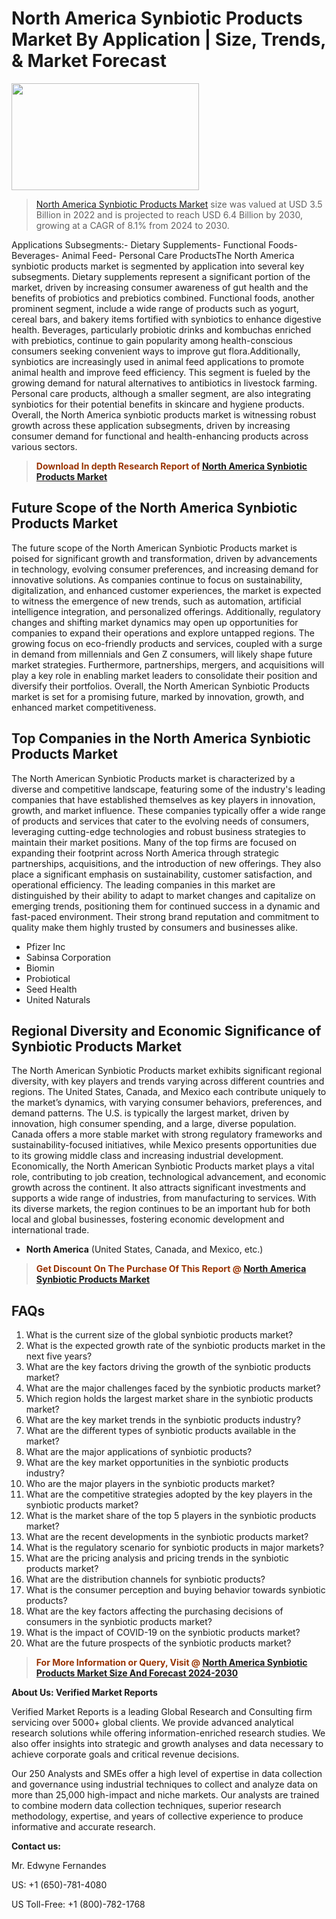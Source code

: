 <p><h1>North America Synbiotic Products Market By Application | Size, Trends, & Market Forecast</h1><p><img class="aligncenter size-medium wp-image-105565" src="https://ffe5etoiles.com/wp-content/uploads/2025/01/MST7-300x171.png" alt="" width="300" height="171" /></p><blockquote><p><a href="https://www.verifiedmarketreports.com/download-sample/?rid=625292&utm_source=Github-NA&utm_medium=362" target="_blank">North America Synbiotic Products Market</a> size was valued at USD 3.5 Billion in 2022 and is projected to reach USD 6.4 Billion by 2030, growing at a CAGR of 8.1% from 2024 to 2030.</p></blockquote>Applications Subsegments:- Dietary Supplements- Functional Foods- Beverages- Animal Feed- Personal Care ProductsThe North America synbiotic products market is segmented by application into several key subsegments. Dietary supplements represent a significant portion of the market, driven by increasing consumer awareness of gut health and the benefits of probiotics and prebiotics combined. Functional foods, another prominent segment, include a wide range of products such as yogurt, cereal bars, and bakery items fortified with synbiotics to enhance digestive health. Beverages, particularly probiotic drinks and kombuchas enriched with prebiotics, continue to gain popularity among health-conscious consumers seeking convenient ways to improve gut flora.Additionally, synbiotics are increasingly used in animal feed applications to promote animal health and improve feed efficiency. This segment is fueled by the growing demand for natural alternatives to antibiotics in livestock farming. Personal care products, although a smaller segment, are also integrating synbiotics for their potential benefits in skincare and hygiene products. Overall, the North America synbiotic products market is witnessing robust growth across these application subsegments, driven by increasing consumer demand for functional and health-enhancing products across various sectors.</p><blockquote><p><span style="color: #993300;"><strong>Download In depth Research Report of <a href="https://www.verifiedmarketreports.com/download-sample/?rid=625292&utm_source=Github-NA&utm_medium=362">North America Synbiotic Products Market</a></strong></span></p></blockquote><h2>Future Scope of the North America Synbiotic Products Market</h2><p>The future scope of the North American Synbiotic Products market is poised for significant growth and transformation, driven by advancements in technology, evolving consumer preferences, and increasing demand for innovative solutions. As companies continue to focus on sustainability, digitalization, and enhanced customer experiences, the market is expected to witness the emergence of new trends, such as automation, artificial intelligence integration, and personalized offerings. Additionally, regulatory changes and shifting market dynamics may open up opportunities for companies to expand their operations and explore untapped regions. The growing focus on eco-friendly products and services, coupled with a surge in demand from millennials and Gen Z consumers, will likely shape future market strategies. Furthermore, partnerships, mergers, and acquisitions will play a key role in enabling market leaders to consolidate their position and diversify their portfolios. Overall, the North American Synbiotic Products market is set for a promising future, marked by innovation, growth, and enhanced market competitiveness.</p><h2>Top Companies in the North America Synbiotic Products Market</h2><p>The North American Synbiotic Products market is characterized by a diverse and competitive landscape, featuring some of the industry's leading companies that have established themselves as key players in innovation, growth, and market influence. These companies typically offer a wide range of products and services that cater to the evolving needs of consumers, leveraging cutting-edge technologies and robust business strategies to maintain their market positions. Many of the top firms are focused on expanding their footprint across North America through strategic partnerships, acquisitions, and the introduction of new offerings. They also place a significant emphasis on sustainability, customer satisfaction, and operational efficiency. The leading companies in this market are distinguished by their ability to adapt to market changes and capitalize on emerging trends, positioning them for continued success in a dynamic and fast-paced environment. Their strong brand reputation and commitment to quality make them highly trusted by consumers and businesses alike.</p><p><ul><li>Pfizer Inc </li><li> Sabinsa Corporation </li><li> Biomin </li><li> Probiotical </li><li> Seed Health </li><li> United Naturals</li></ul></p><h2>Regional Diversity and Economic Significance of Synbiotic Products Market</h2><p>The North American Synbiotic Products market exhibits significant regional diversity, with key players and trends varying across different countries and regions. The United States, Canada, and Mexico each contribute uniquely to the market’s dynamics, with varying consumer behaviors, preferences, and demand patterns. The U.S. is typically the largest market, driven by innovation, high consumer spending, and a large, diverse population. Canada offers a more stable market with strong regulatory frameworks and sustainability-focused initiatives, while Mexico presents opportunities due to its growing middle class and increasing industrial development. Economically, the North American Synbiotic Products market plays a vital role, contributing to job creation, technological advancement, and economic growth across the continent. It also attracts significant investments and supports a wide range of industries, from manufacturing to services. With its diverse markets, the region continues to be an important hub for both local and global businesses, fostering economic development and international trade.</p><ul> <li><strong>North America</strong> (United States, Canada, and Mexico, etc.)</li></ul><blockquote><p><span style="color: #993300;"><strong>Get Discount On The Purchase Of This Report @ <a href="https://www.verifiedmarketreports.com/ask-for-discount/?rid=625292&utm_source=Github-NA&utm_medium=362">North America Synbiotic Products Market</a></strong></span></p></blockquote><h2>FAQs</h2><p><ol> <li>What is the current size of the global synbiotic products market?</div><div></li> <li>What is the expected growth rate of the synbiotic products market in the next five years?</div><div></li> <li>What are the key factors driving the growth of the synbiotic products market?</div><div></li> <li>What are the major challenges faced by the synbiotic products market?</div><div></li> <li>Which region holds the largest market share in the synbiotic products market?</div><div></li> <li>What are the key market trends in the synbiotic products industry?</div><div></li> <li>What are the different types of synbiotic products available in the market?</div><div></li> <li>What are the major applications of synbiotic products?</div><div></li> <li>What are the key market opportunities in the synbiotic products industry?</div><div></li> <li>Who are the major players in the synbiotic products market?</div><div></li> <li>What are the competitive strategies adopted by the key players in the synbiotic products market?</div><div></li> <li>What is the market share of the top 5 players in the synbiotic products market?</div><div></li> <li>What are the recent developments in the synbiotic products market?</div><div></li> <li>What is the regulatory scenario for synbiotic products in major markets?</div><div></li> <li>What are the pricing analysis and pricing trends in the synbiotic products market?</div><div></li> <li>What are the distribution channels for synbiotic products?</div><div></li> <li>What is the consumer perception and buying behavior towards synbiotic products?</div><div></li> <li>What are the key factors affecting the purchasing decisions of consumers in the synbiotic products market?</div><div></li> <li>What is the impact of COVID-19 on the synbiotic products market?</div><div></li> <li>What are the future prospects of the synbiotic products market?</div><div></li></ol></p><blockquote><p><span style="color: #993300;"><strong>For More Information or Query, Visit @ <a href="https://www.verifiedmarketreports.com/product/synbiotic-products-market/">North America Synbiotic Products Market Size And Forecast 2024-2030</a></strong></span></p></blockquote><p><strong>About Us: Verified Market Reports</strong></p><p>Verified Market Reports is a leading Global Research and Consulting firm servicing over 5000+ global clients. We provide advanced analytical research solutions while offering information-enriched research studies. We also offer insights into strategic and growth analyses and data necessary to achieve corporate goals and critical revenue decisions.</p><p>Our 250 Analysts and SMEs offer a high level of expertise in data collection and governance using industrial techniques to collect and analyze data on more than 25,000 high-impact and niche markets. Our analysts are trained to combine modern data collection techniques, superior research methodology, expertise, and years of collective experience to produce informative and accurate research.</p><p><strong>Contact us:</strong></p><p>Mr. Edwyne Fernandes</p><p>US: +1 (650)-781-4080</p><p>US Toll-Free: +1 (800)-782-1768</p>

